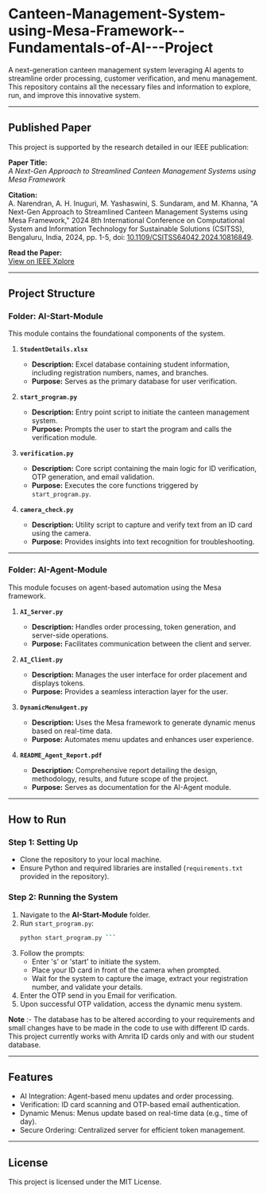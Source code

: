 # Canteen-Management-System-using-Mesa-Framework--Fundamentals-of-AI---Project

A next-generation canteen management system leveraging AI agents to streamline order processing, customer verification, and menu management. This repository contains all the necessary files and information to explore, run, and improve this innovative system.

---

## Published Paper

This project is supported by the research detailed in our IEEE publication:

**Paper Title:**  
_A Next-Gen Approach to Streamlined Canteen Management Systems using Mesa Framework_  

**Citation:**  
A. Narendran, A. H. Inuguri, M. Yashaswini, S. Sundaram, and M. Khanna, "A Next-Gen Approach to Streamlined Canteen Management Systems using Mesa Framework," 2024 8th International Conference on Computational System and Information Technology for Sustainable Solutions (CSITSS), Bengaluru, India, 2024, pp. 1-5, doi: [10.1109/CSITSS64042.2024.10816849](https://ieeexplore.ieee.org/document/10816849).  

**Read the Paper:**  
[View on IEEE Xplore](https://ieeexplore.ieee.org/document/10816849)

---

## Project Structure

### **Folder: AI-Start-Module**
This module contains the foundational components of the system.

1. **`StudentDetails.xlsx`**  
   - **Description:** Excel database containing student information, including registration numbers, names, and branches.  
   - **Purpose:** Serves as the primary database for user verification.

2. **`start_program.py`**  
   - **Description:** Entry point script to initiate the canteen management system.  
   - **Purpose:** Prompts the user to start the program and calls the verification module.

3. **`verification.py`**  
   - **Description:** Core script containing the main logic for ID verification, OTP generation, and email validation.  
   - **Purpose:** Executes the core functions triggered by `start_program.py`.

4. **`camera_check.py`**  
   - **Description:** Utility script to capture and verify text from an ID card using the camera.  
   - **Purpose:** Provides insights into text recognition for troubleshooting.

---

### **Folder: AI-Agent-Module**
This module focuses on agent-based automation using the Mesa framework.

1. **`AI_Server.py`**  
   - **Description:** Handles order processing, token generation, and server-side operations.  
   - **Purpose:** Facilitates communication between the client and server.

2. **`AI_Client.py`**  
   - **Description:** Manages the user interface for order placement and displays tokens.  
   - **Purpose:** Provides a seamless interaction layer for the user.

3. **`DynamicMenuAgent.py`**  
   - **Description:** Uses the Mesa framework to generate dynamic menus based on real-time data.  
   - **Purpose:** Automates menu updates and enhances user experience.

4. **`README_Agent_Report.pdf`**  
   - **Description:** Comprehensive report detailing the design, methodology, results, and future scope of the project.  
   - **Purpose:** Serves as documentation for the AI-Agent module.

---

## How to Run

### Step 1: Setting Up
- Clone the repository to your local machine.
- Ensure Python and required libraries are installed (`requirements.txt` provided in the repository).

### Step 2: Running the System
1. Navigate to the **AI-Start-Module** folder.
2. Run `start_program.py`:
   ```bash
   python start_program.py ```
3. Follow the prompts: 
    - Enter 's' or 'start' to initiate the system.
    - Place your ID card in front of the camera when prompted.
    - Wait for the system to capture the image, extract your registration number, and validate your details.
4. Enter the OTP send in you Email for verification.
5. Upon successful OTP validation, access the dynamic menu system.

**Note** :- The database has to be altered according to your requirements and small changes have to be made in the code to use with different ID cards. This project currently works with Amrita ID cards only and with our student database.

---

## Features
- AI Integration: Agent-based menu updates and order processing.
- Verification: ID card scanning and OTP-based email authentication.
- Dynamic Menus: Menus update based on real-time data (e.g., time of day).
- Secure Ordering: Centralized server for efficient token management.

--- 

## License
This project is licensed under the MIT License.
